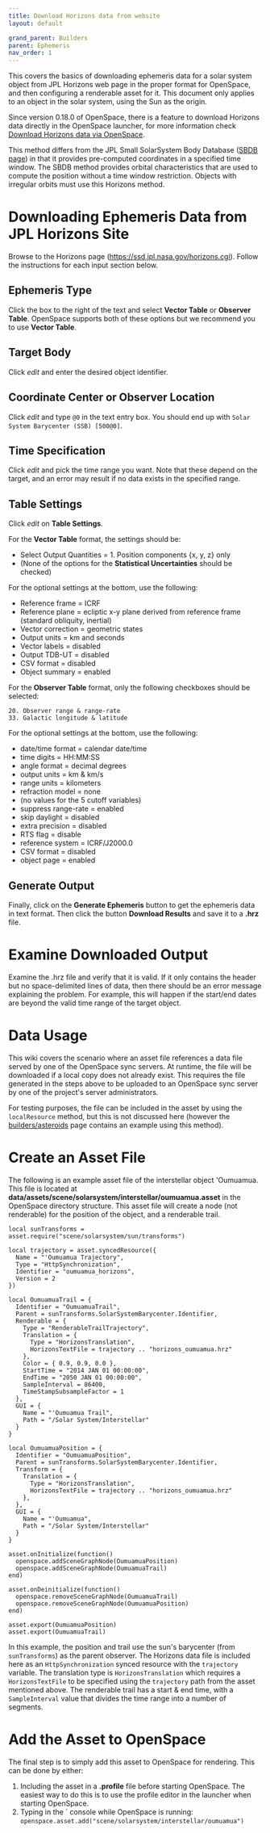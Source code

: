 ```yaml
---
title: Download Horizons data from website
layout: default

grand_parent: Builders
parent: Ephemeris
nav_order: 1
---
```


This covers the basics of downloading ephemeris data for a solar system object from JPL Horizons web page in the proper format for OpenSpace, and then configuring a renderable asset for it.  This document only applies to an object in the solar system, using the Sun as the origin.

Since version 0.18.0 of OpenSpace, there is a feature to download Horizons data directly in the OpenSpace launcher, for more information check [Download Horizons data via OpenSpace](horizons-gui).

This method differs from the JPL Small SolarSystem Body Database ([SBDB page](sbdb)) in that it provides pre-computed coordinates in a specified time window.  The SBDB method provides orbital characteristics that are used to compute the position without a time window restriction.  Objects with irregular orbits must use this Horizons method.

# Downloading Ephemeris Data from JPL Horizons Site
Browse to the Horizons page (https://ssd.jpl.nasa.gov/horizons.cgi).  Follow the instructions for each input section below.

## Ephemeris Type
Click the box to the right of the text and select **Vector Table** or **Observer Table**.  OpenSpace supports both of these options but we recommend you to use **Vector Table**.

## Target Body
Click *edit* and enter the desired object identifier.

## Coordinate Center or Observer Location
Click *edit* and type `@0` in the text entry box.  You should end up with `Solar System Barycenter (SSB) [500@0]`.

## Time Specification
Click *edit* and pick the time range you want.  Note that these depend on the target, and an error may result if no data exists in the specified range.

## Table Settings
Click *edit* on **Table Settings**.

For the **Vector Table** format, the settings should be:

- Select Output Quantities = 1. Position components {x, y, z} only
- (None of the options for the __Statistical Uncertainties__ should be checked)

For the optional settings at the bottom, use the following:

- Reference frame = ICRF
- Reference plane = ecliptic x-y plane derived from reference frame (standard obliquity, inertial)
- Vector correction = geometric states
- Output units = km and seconds
- Vector labels = disabled
- Output TDB-UT = disabled
- CSV format = disabled
- Object summary = enabled

For the **Observer Table** format, only the following checkboxes should be selected:
```
20. Observer range & range-rate
33. Galactic longitude & latitude
```
For the optional settings at the bottom, use the following:

- date/time format = calendar date/time
- time digits = HH:MM:SS
- angle format = decimal degrees
- output units = km & km/s
- range units = kilometers
- refraction model = none
- (no values for the 5 cutoff variables)
- suppress range-rate = enabled
- skip daylight = disabled
- extra precision = disabled
- RTS flag = disable
- reference system = ICRF/J2000.0
- CSV format = disabled
- object page = enabled

## Generate Output
Finally, click on the **Generate Ephemeris** button to get the ephemeris data in text format. Then click the button **Download Results** and save it to a **.hrz** file.

# Examine Downloaded Output
Examine the .hrz file and verify that it is valid.  If it only contains the header but no space-delimited lines of data, then there should be an error message explaining the problem.  For example, this will happen if the start/end dates are beyond the valid time range of the target object.

# Data Usage
This wiki covers the scenario where an asset file references a data file served by one of the OpenSpace sync servers.  At runtime, the file will be downloaded if a local copy does not already exist.  This requires the file generated in the steps above to be uploaded to an OpenSpace sync server by one of the project's server administrators.

For testing purposes, the file can be included in the asset by using the `localResource` method, but this is not discussed here (however the [builders/asteroids](asteroids) page contains an example using this method).

# Create an Asset File
The following is an example asset file of the interstellar object 'Oumuamua.  This file is located at **data/assets/scene/solarsystem/interstellar/oumuamua.asset** in the OpenSpace directory structure.  This asset file will create a node (not renderable) for the position of the object, and a renderable trail.
```
local sunTransforms = asset.require("scene/solarsystem/sun/transforms")

local trajectory = asset.syncedResource({
  Name = "'Oumuamua Trajectory",
  Type = "HttpSynchronization",
  Identifier = "oumuamua_horizons",
  Version = 2
})

local OumuamuaTrail = {
  Identifier = "OumuamuaTrail",
  Parent = sunTransforms.SolarSystemBarycenter.Identifier,
  Renderable = {
    Type = "RenderableTrailTrajectory",
    Translation = {
      Type = "HorizonsTranslation",
      HorizonsTextFile = trajectory .. "horizons_oumuamua.hrz"
    },
    Color = { 0.9, 0.9, 0.0 },
    StartTime = "2014 JAN 01 00:00:00",
    EndTime = "2050 JAN 01 00:00:00",
    SampleInterval = 86400,
    TimeStampSubsampleFactor = 1
  },
  GUI = {
    Name = "'Oumuamua Trail",
    Path = "/Solar System/Interstellar"
  }
}

local OumuamuaPosition = {
  Identifier = "OumuamuaPosition",
  Parent = sunTransforms.SolarSystemBarycenter.Identifier,
  Transform = {
    Translation = {
      Type = "HorizonsTranslation",
      HorizonsTextFile = trajectory .. "horizons_oumuamua.hrz"
    },
  },
  GUI = {
    Name = "'Oumuamua",
    Path = "/Solar System/Interstellar"
  }
}

asset.onInitialize(function()
  openspace.addSceneGraphNode(OumuamuaPosition)
  openspace.addSceneGraphNode(OumuamuaTrail)
end)

asset.onDeinitialize(function()
  openspace.removeSceneGraphNode(OumuamuaTrail)
  openspace.removeSceneGraphNode(OumuamuaPosition)
end)

asset.export(OumuamuaPosition)
asset.export(OumuamuaTrail)
```
In this example, the position and trail use the sun's barycenter (from `sunTransforms`) as the parent observer.  The Horizons data file is included here as an `HttpSynchronization` synced resource with the `trajectory` variable.  The translation type is `HorizonsTranslation` which requires a `HorizonsTextFile` to be specified using the `trajectory` path from the asset mentioned above.  The renderable trail has a start & end time, with a `SampleInterval` value that divides the time range into a number of segments.

# Add the Asset to OpenSpace
The final step is to simply add this asset to OpenSpace for rendering.  This can be done by either:
1. Including the asset in a **.profile** file before starting OpenSpace.  The easiest way to do this is to use the profile editor in the launcher when starting OpenSpace.
2. Typing in the \` console while OpenSpace is running:
`openspace.asset.add("scene/solarsystem/interstellar/oumuamua")`
